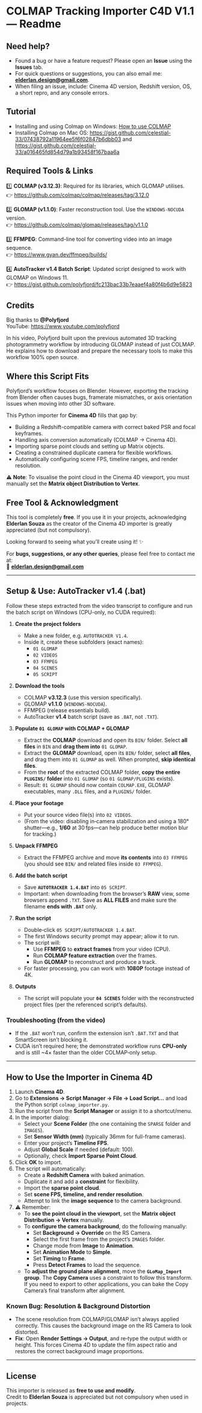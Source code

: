 # COLMAP Tracking Importer C4D V1.1 — Readme

## Need help?
- Found a bug or have a feature request? Please open an **Issue** using the **Issues** tab.
- For quick questions or suggestions, you can also email me: **elderlan.design@gmail.com**.
- When filing an issue, include: Cinema 4D version, Redshift version, OS, a short repro, and any console errors.

## Tutorial
- Installing and using Colmap on Windows: [How to use COLMAP](https://www.youtube.com/watch?v=PhdEk_RxkGQ)
- Installing Colmap on Mac OS: https://gist.github.com/celestial-33/07438792a11964ee5f6f02847b6dbb03 and https://gist.github.com/celestial-33/a016465fd854d79a1b93458f167baa6a

## Required Tools & Links
1️⃣ **COLMAP (v3.12.3)**: Required for its libraries, which GLOMAP utilises.  
👉 https://github.com/colmap/colmap/releases/tag/3.12.0

2️⃣ **GLOMAP (v1.1.0)**: Faster reconstruction tool. Use the `WINDOWS-NOCUDA` version.  
👉 https://github.com/colmap/glomap/releases/tag/v1.1.0

3️⃣ **FFMPEG**: Command-line tool for converting video into an image sequence.  
👉 https://www.gyan.dev/ffmpeg/builds/

4️⃣ **AutoTracker v1.4 Batch Script**: Updated script designed to work with GLOMAP on Windows 11.  
👉 https://gist.github.com/polyfjord/fc213bac33b7eaaef4a80f4b6d9e5823

## Credits
Big thanks to **@Polyfjord**  
YouTube: https://www.youtube.com/polyfjord

In his video, Polyfjord built upon the previous automated 3D tracking photogrammetry workflow by introducing GLOMAP instead of just COLMAP. He explains how to download and prepare the necessary tools to make this workflow 100% open source.

## Where this Script Fits
Polyfjord’s workflow focuses on Blender. However, exporting the tracking from Blender often causes bugs, framerate mismatches, or axis orientation issues when moving into other 3D software.

This Python importer for **Cinema 4D** fills that gap by:
- Building a Redshift-compatible camera with correct baked PSR and focal keyframes.
- Handling axis conversion automatically (COLMAP → Cinema 4D).
- Importing sparse point clouds and setting up Matrix objects.
- Creating a constrained duplicate camera for flexible workflows.
- Automatically configuring scene FPS, timeline ranges, and render resolution.

⚠️ **Note**: To visualise the point cloud in the Cinema 4D viewport, you must manually set the **Matrix object Distribution to Vertex**.

## Free Tool & Acknowledgment
This tool is completely **free**. If you use it in your projects, acknowledging **Elderlan Souza** as the creator of the Cinema 4D importer is greatly appreciated (but not compulsory).

Looking forward to seeing what you’ll create using it! ✨

For **bugs, suggestions, or any other queries**, please feel free to contact me at:  
📧 **elderlan.design@gmail.com**

---

## Setup & Use: AutoTracker v1.4 (.bat)
Follow these steps extracted from the video transcript to configure and run the batch script on Windows (CPU-only, no CUDA required):

1. **Create the project folders**
   - Make a new folder, e.g. `AUTOTRACKER V1.4`.
   - Inside it, create these subfolders (exact names):
     - `01 GLOMAP`
     - `02 VIDEOS`
     - `03 FFMPEG`
     - `04 SCENES`
     - `05 SCRIPT`

2. **Download the tools**
   - COLMAP **v3.12.3** (use this version specifically).
   - GLOMAP **v1.1.0** (`WINDOWS-NOCUDA`).
   - FFMPEG (release essentials build).
   - AutoTracker **v1.4** batch script (save as `.BAT`, not `.TXT`).

3. **Populate `01 GLOMAP` with COLMAP + GLOMAP**
   - Extract the **COLMAP** download and open its `BIN/` folder. Select **all files** in `BIN` and **drag them into** `01 GLOMAP`.
   - Extract the **GLOMAP** download, open its `BIN/` folder, select **all files**, and drag them into `01 GLOMAP` as well. When prompted, **skip identical files**.
   - From the **root** of the extracted COLMAP folder, **copy the entire `PLUGINS/` folder** into `01 GLOMAP` (so `01 GLOMAP/PLUGINS` exists).
   - Result: `01 GLOMAP` should now contain `COLMAP.EXE`, GLOMAP executables, many `.DLL` files, and a `PLUGINS/` folder.

4. **Place your footage**
   - Put your source video file(s) into `02 VIDEOS`.
   - (From the video: disabling in‑camera stabilization and using a 180° shutter—e.g., **1/60** at 30 fps—can help produce better motion blur for tracking.)

5. **Unpack FFMPEG**
   - Extract the FFMPEG archive and move **its contents** into `03 FFMPEG` (you should see `BIN/` and related files inside `03 FFMPEG`).

6. **Add the batch script**
   - Save **`AUTOTRACKER 1.4.BAT`** into `05 SCRIPT`.
   - Important: when downloading from the browser’s **RAW** view, some browsers append `.TXT`. Save as **ALL FILES** and make sure the filename **ends with `.BAT`** only.

7. **Run the script**
   - Double‑click `05 SCRIPT/AUTOTRACKER 1.4.BAT`.
   - The first Windows security prompt may appear; allow it to run.
   - The script will:
     - Use **FFMPEG** to **extract frames** from your video (CPU).
     - Run **COLMAP feature extraction** over the frames.
     - Run **GLOMAP** to reconstruct and produce a track.
   - For faster processing, you can work with **1080P** footage instead of 4K.

8. **Outputs**
   - The script will populate your **`04 SCENES`** folder with the reconstructed project files (per the referenced script’s defaults).

### Troubleshooting (from the video)
- If the `.BAT` won’t run, confirm the extension isn’t `.BAT.TXT` and that SmartScreen isn’t blocking it.
- CUDA isn’t required here; the demonstrated workflow runs **CPU‑only** and is still ~4× faster than the older COLMAP‑only setup.

---

## How to Use the Importer in Cinema 4D
1. Launch **Cinema 4D**.
2. Go to **Extensions → Script Manager → File → Load Script…** and load the Python script `colmap_importer.py`.
3. Run the script from the **Script Manager** or assign it to a shortcut/menu.
4. In the importer dialog:
   - Select your **Scene Folder** (the one containing the `SPARSE` folder and `IMAGES`).
   - Set **Sensor Width (mm)** (typically 36mm for full-frame cameras).
   - Enter your project’s **Timeline FPS**.
   - Adjust **Global Scale** if needed (default: 100).
   - Optionally, check **Import Sparse Point Cloud**.
5. Click **OK** to import.
6. The script will automatically:
   - Create a **Redshift Camera** with baked animation.
   - Duplicate it and add a **constraint** for flexibility.
   - Import the **sparse point cloud**.
   - Set **scene FPS, timeline, and render resolution**.
   - Attempt to link the **image sequence** to the camera background.
7. ⚠️ Remember:
   - To **see the point cloud in the viewport**, set the **Matrix object Distribution → Vertex** manually.
   - To **configure the camera background**, do the following manually:
     - Set **Background → Override** on the RS Camera.
     - Select the first frame from the project’s `IMAGES` folder.
     - Change mode from **Image** to **Animation**.
     - Set **Animation Mode** to **Simple**.
     - Set **Timing** to **Frame**.
     - Press **Detect Frames** to load the sequence.
   - To **adjust the ground plane alignment**, move the **`GLoMap_Import` group**. The **Copy Camera** uses a constraint to follow this transform. If you need to export to other applications, you can bake the Copy Camera’s final transform after alignment.

### Known Bug: Resolution & Background Distortion
- The scene resolution from COLMAP/GLOMAP isn’t always applied correctly. This causes the background image on the RS Camera to look distorted.
- **Fix**: Open **Render Settings → Output**, and re‑type the output width or height. This forces Cinema 4D to update the film aspect ratio and restores the correct background image proportions.

---

## License
This importer is released as **free to use and modify**.  
Credit to **Elderlan Souza** is appreciated but not compulsory when used in projects.
